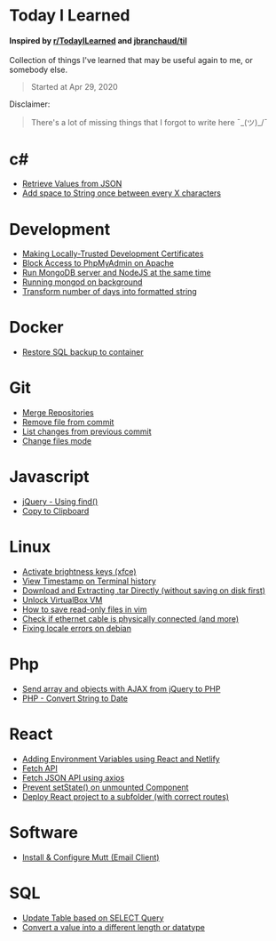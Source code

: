 # Today I Learned
#### Inspired by [r/TodayILearned](https://www.reddit.com/r/todayilearned/) and [jbranchaud/til](https://github.com/jbranchaud)
Collection of things I've learned that may be useful again to me, or somebody else.
> Started at Apr 29, 2020

Disclaimer:
> There's a lot of missing things that I forgot to write here ¯\_(ツ)_/¯

# c#
- [Retrieve Values from JSON](csharp/retrieve-values-from-json.md)
- [Add space to String once between every X characters](csharp/add-spaces-every-x-character.md)

# Development
- [Making Locally-Trusted Development Certificates](development/local-development-certificates.md)
- [Block Access to PhpMyAdmin on Apache](development/block-access-to-phpmyadmin-apache.md)
- [Run MongoDB server and NodeJS at the same time](development/run-mongod-nodejs.md)
- [Running mongod on background](development/mongod-on-background.md)
- [Transform number of days into formatted string](development/transform-day-into-formatted-string.md)

# Docker
- [Restore SQL backup to container](docker/restore-sql-backup.md)

# Git
- [Merge Repositories](git/merge-two-repositories.md)
- [Remove file from commit](git/remove-file-from-commit.md)
- [List changes from previous commit](git/list-changes-previous-commit.md)
- [Change files mode](git/change-files-mode.md)

# Javascript
- [jQuery - Using find()](javascript/jquery-find.md)
- [Copy to Clipboard](javascript/copy-to-clipboard.md)

# Linux
- [Activate brightness keys (xfce)](linux/activate-brightness-keys-xfce.md)
- [View Timestamp on Terminal history](linux/timestamp-on-terminal-history.md)
- [Download and Extracting .tar Directly (without saving on disk first)](linux/download-and-extract-directly.md)
- [Unlock VirtualBox VM](linux/unlock-virtualbox-vm.md)
- [How to save read-only files in vim](linux/save-read-only-files-vim.md)
- [Check if ethernet cable is physically connected (and more)](linux/check-eht0-connected.md)
- [Fixing locale errors on debian](linux/fixing-locale-errors.md)

# Php
- [Send array and objects with AJAX from jQuery to PHP](php/json_stringify_decode_on_php.md)
- [PHP - Convert String to Date](php/php-string-to-date.md)


# React
- [Adding Environment Variables using React and Netlify](react/environment-variables-react-netlify.md)
- [Fetch API](react/fetch-api.md)
- [Fetch JSON API using axios](react/fetch-api-using-axios.md)
- [Prevent setState() on unmounted Component](react/prevent-setstate-unmounted-component.md)
- [Deploy React project to a subfolder (with correct routes)](react/deploy-react-subfolder.md)


# Software
- [Install & Configure Mutt (Email Client)](software/configure-mutt-email.md)

# SQL
- [Update Table based on SELECT Query](mysql/update-based-on-select.md)
- [Convert a value into a different length or datatype](sql/convert-value-different-length-datatype.md)
